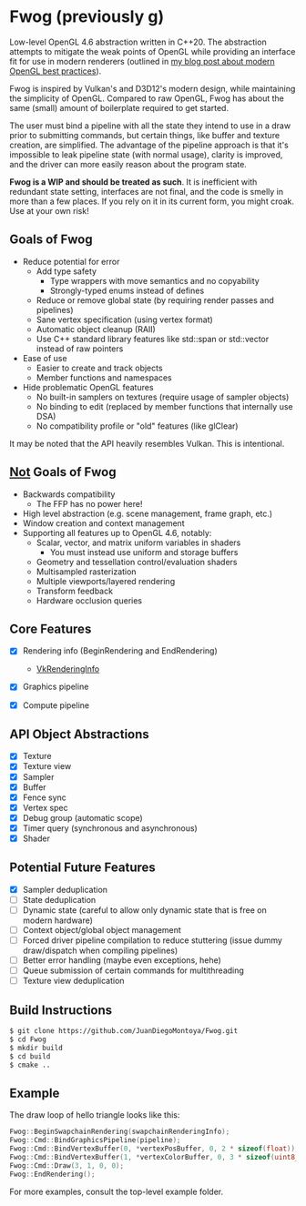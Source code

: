 # Fwog (previously g)

Low-level OpenGL 4.6 abstraction written in C++20. The abstraction attempts to mitigate the weak points of OpenGL while providing an interface fit for use in modern renderers (outlined in [my blog post about modern OpenGL best practices](https://juandiegomontoya.github.io/modern_opengl.html)).

Fwog is inspired by Vulkan's and D3D12's modern design, while maintaining the simplicity of OpenGL. Compared to raw OpenGL, Fwog has about the same (small) amount of boilerplate required to get started.

The user must bind a pipeline with all the state they intend to use in a draw prior to submitting commands, but certain things, like buffer and texture creation, are simplified. The advantage of the pipeline approach is that it's impossible to leak pipeline state (with normal usage), clarity is improved, and the driver can more easily reason about the program state.

**Fwog is a WIP and should be treated as such**. It is inefficient with redundant state setting, interfaces are not final, and the code is smelly in more than a few places. If you rely on it in its current form, you might croak. Use at your own risk!

## Goals of Fwog

- Reduce potential for error
  - Add type safety
    - Type wrappers with move semantics and no copyability
    - Strongly-typed enums instead of defines
  - Reduce or remove global state (by requiring render passes and pipelines)
  - Sane vertex specification (using vertex format)
  - Automatic object cleanup (RAII)
  - Use C++ standard library features like std::span or std::vector instead of raw pointers
- Ease of use
  - Easier to create and track objects
  - Member functions and namespaces
- Hide problematic OpenGL features
  - No built-in samplers on textures (require usage of sampler objects)
  - No binding to edit (replaced by member functions that internally use DSA)
  - No compatibility profile or "old" features (like glClear)

It may be noted that the API heavily resembles Vulkan. This is intentional.

## <ins>Not</ins> Goals of Fwog

- Backwards compatibility
  - The FFP has no power here!
- High level abstraction (e.g. scene management, frame graph, etc.)
- Window creation and context management
- Supporting all features up to OpenGL 4.6, notably:
  - Scalar, vector, and matrix uniform variables in shaders
    - You must instead use uniform and storage buffers
  - Geometry and tessellation control/evaluation shaders
  - Multisampled rasterization
  - Multiple viewports/layered rendering
  - Transform feedback
  - Hardware occlusion queries

## Core Features

- [x] Rendering info (BeginRendering and EndRendering)
  - [VkRenderingInfo](https://www.khronos.org/registry/vulkan/specs/1.3-extensions/man/html/VkRenderingInfo.html)
- [x] Graphics pipeline
- [x] Compute pipeline


## API Object Abstractions

- [x] Texture
- [x] Texture view
- [x] Sampler
- [x] Buffer
- [x] Fence sync
- [x] Vertex spec
- [x] Debug group (automatic scope)
- [x] Timer query (synchronous and asynchronous)
- [X] Shader

## Potential Future Features

- [x] Sampler deduplication
- [ ] State deduplication
- [ ] Dynamic state (careful to allow only dynamic state that is free on modern hardware)
- [ ] Context object/global object management
- [ ] Forced driver pipeline compilation to reduce stuttering (issue dummy draw/dispatch when compiling pipelines)
- [ ] Better error handling (maybe even exceptions, hehe)
- [ ] Queue submission of certain commands for multithreading
- [ ] Texture view deduplication

## Build Instructions

```bash
$ git clone https://github.com/JuanDiegoMontoya/Fwog.git
$ cd Fwog
$ mkdir build
$ cd build
$ cmake ..
```

## Example

The draw loop of hello triangle looks like this:

```cpp
Fwog::BeginSwapchainRendering(swapchainRenderingInfo);
Fwog::Cmd::BindGraphicsPipeline(pipeline);
Fwog::Cmd::BindVertexBuffer(0, *vertexPosBuffer, 0, 2 * sizeof(float));
Fwog::Cmd::BindVertexBuffer(1, *vertexColorBuffer, 0, 3 * sizeof(uint8_t));
Fwog::Cmd::Draw(3, 1, 0, 0);
Fwog::EndRendering();
```

For more examples, consult the top-level example folder.
